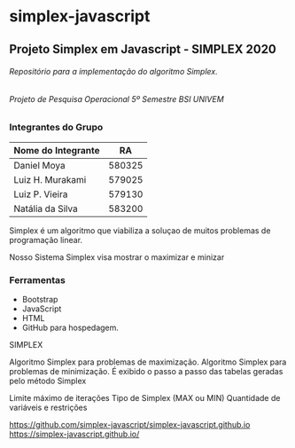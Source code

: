 # simplex-javascript
## Projeto Simplex em Javascript - SIMPLEX 2020

###### Repositório para a implementação do algoritmo Simplex.
###### Projeto de Pesquisa Operacional 5º Semestre BSI UNIVEM

### Integrantes do Grupo

| Nome do Integrante |   RA   |
| ------------------ | ------ |
| Daniel Moya        | 580325 |
| Luiz H. Murakami   | 579025 |
| Luiz P. Vieira     | 579130 |
| Natália da Silva   | 583200 |


Simplex é um algoritmo que viabiliza a soluçao de muitos problemas
de programação linear. 

Nosso Sistema Simplex visa mostrar o maximizar e minizar

### Ferramentas

- Bootstrap
- JavaScript
- HTML
- GitHub para hospedagem.

SIMPLEX

Algoritmo Simplex para problemas de maximização.
Algoritmo Simplex para problemas de minimização.
É exibido o passo a passo das tabelas geradas pelo método Simplex

Limite máximo de iterações
Tipo de Simplex (MAX ou MIN)
Quantidade de variáveis e restrições

https://github.com/simplex-javascript/simplex-javascript.github.io
https://simplex-javascript.github.io/
